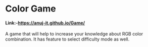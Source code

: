 # Color Game

#### Link:-https://anuj-it.github.io/Game/

A game that will help to increase your knowledge about RGB color combination.
It has feature to select difficulty mode as well.
